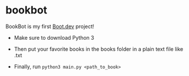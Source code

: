 # bookbot

BookBot is my first [Boot.dev](https://www.boot.dev) project!

- Make sure to download Python 3

- Then put your favorite books in the books folder in a plain text file like .txt

- Finally, run ```python3 main.py <path_to_book>```
